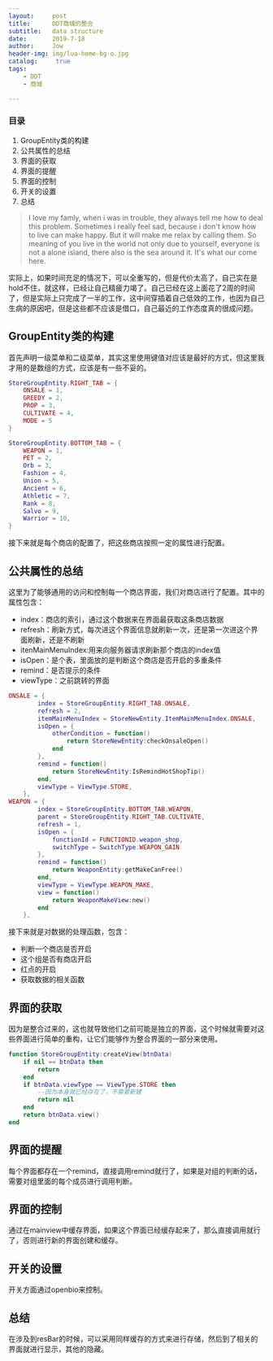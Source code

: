 ```yaml
---
layout:     post
title:      DDT商城的整合
subtitle:   data structure
date:       2019-7-18
author:     Jow
header-img: img/lua-home-bg-o.jpg
catalog: 	 true 
tags:
    - DDT
    - 商城

---
```


### 目录
1. GroupEntity类的构建
2. 公共属性的总结
3. 界面的获取
4. 界面的提醒
5. 界面的控制
6. 开关的设置
7. 总结

> I love my famly, when i was in trouble, they always tell me how to deal this problem. Sometimes i really feel sad, because i don't know how to live can make happy. But it will make me relax by calling them. So meaning of you live in the world not only due to yourself, everyone is not a alone island, there also is the sea around it. It's what our come here.

实际上，如果时间充足的情况下，可以全重写的，但是代价太高了，自己实在是hold不住，就这样，已经让自己精疲力竭了。自己已经在这上面花了2周的时间了，但是实际上只完成了一半的工作，这中间穿插着自己低效的工作，也因为自己生病的原因吧，但是这些都不应该是借口，自己最近的工作态度真的很成问题。

## GroupEntity类的构建
首先声明一级菜单和二级菜单，其实这里使用键值对应该是最好的方式，但这里我才用的是数组的方式，应该是有一些不妥的。
```lua
StoreGroupEntity.RIGHT_TAB = {
    ONSALE = 1,
    GREEDY = 2,
    PROP = 3,
    CULTIVATE = 4,
    MODE = 5
}

StoreGroupEntity.BOTTOM_TAB = {
    WEAPON = 1,
    PET = 2,
    Orb = 3,
    Fashion = 4,
    Union = 5,
    Ancient = 6,
    Athletic = 7,
    Rank = 8,
    Salvo = 9,
    Warrior = 10,
}
```
接下来就是每个商店的配置了，把这些商店按照一定的属性进行配置。

## 公共属性的总结
这里为了能够通用的访问和控制每一个商店界面，我们对商店进行了配置。其中的属性包含：
* index：商店的索引，通过这个数据来在界面最获取这条商店数据
* refresh：刷新方式，每次进这个界面信息就刷新一次，还是第一次进这个界面刷新，还是不刷新
* itenMainMenuIndex:用来向服务器请求刷新那个商店的index值
* isOpen：是个表，里面放的是判断这个商店是否开启的多重条件
* remind：是否提示的条件
* viewType：之前跳转的界面

```lua
ONSALE = {
        index = StoreGroupEntity.RIGHT_TAB.ONSALE,
        refresh = 2,
        itemMainMenuIndex = StoreNewEntity.ItemMainMenuIndex.ONSALE,
        isOpen = {
            otherCondition = function()
                return StoreNewEntity:checkOnsaleOpen()
            end
        },
        remind = function()
            return StoreNewEntity:IsRemindHotShopTip()
        end,
        viewType = ViewType.STORE,
    },
WEAPON = {
        index = StoreGroupEntity.BOTTOM_TAB.WEAPON,
        parent = StoreGroupEntity.RIGHT_TAB.CULTIVATE,
        refresh = 1,
        isOpen = {
            functionId = FUNCTIONID.weapon_shop,
            switchType = SwitchType.WEAPON_GAIN
        },
        remind = function()
            return WeaponEntity:getMakeCanFree()
        end,
        viewType = ViewType.WEAPON_MAKE,
        view = function()
            return WeaponMakeView:new()
        end
    },
```
接下来就是对数据的处理函数，包含：
* 判断一个商店是否开启
* 这个组是否有商店开启
* 红点的开启
* 获取数据的相关函数

## 界面的获取
因为是整合过来的，这也就导致他们之前可能是独立的界面，这个时候就需要对这些界面进行简单的重构，让它们能够作为整合界面的一部分来使用。
```lua
function StoreGroupEntity:createView(btnData)
    if nil == btnData then
        return
    end
    if btnData.viewType == ViewType.STORE then
        --因为本身就已经存在了，不需要新建
        return nil
    end
    return btnData.view()
end
```

## 界面的提醒
每个界面都存在一个remind，直接调用remind就行了，如果是对组的判断的话，需要对组里面的每个成员进行调用判断。

## 界面的控制
通过在mainview中缓存界面，如果这个界面已经缓存起来了，那么直接调用就行了，否则进行新的界面创建和缓存。

## 开关的设置
开关方面通过openbio来控制。

## 总结
在涉及到resBar的时候，可以采用同样缓存的方式来进行存储，然后到了相关的界面就进行显示，其他的隐藏。

